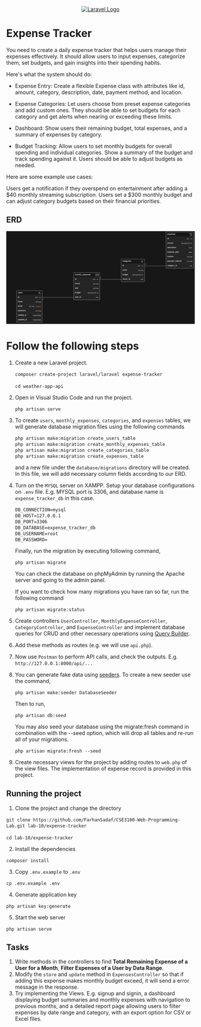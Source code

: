 <p align="center"><a href="https://laravel.com" target="_blank"><img src="https://raw.githubusercontent.com/laravel/art/master/logo-lockup/5%20SVG/2%20CMYK/1%20Full%20Color/laravel-logolockup-cmyk-red.svg" width="400" alt="Laravel Logo"></a></p>

# Expense Tracker
You need to create a daily expense tracker that helps users manage their expenses effectively. It should allow users to input expenses, categorize them, set budgets, and gain insights into their spending habits.

Here's what the system should do:

- Expense Entry: Create a flexible Expense class with attributes like id, amount, category, description, date, payment method, and location.

- Expense Categories: Let users choose from preset expense categories and add custom ones. They should be able to set budgets for each category and get alerts when nearing or exceeding these limits.

- Dashboard: Show users their remaining budget, total expenses, and a summary of expenses by category.

- Budget Tracking: Allow users to set monthly budgets for overall spending and individual categories. Show a summary of the budget and track spending against it. Users should be able to adjust budgets as needed.

Here are some example use cases:

Users get a notification if they overspend on entertainment after adding a $40 monthly streaming subscription.
Users set a $300 monthly budget and can adjust category budgets based on their financial priorities.

## ERD
![ERD](./public/images/erd.png)

# Follow the following steps
1. Create a new Laravel project.
    ```
    composer create-project laravel/laravel expense-tracker

    cd weather-app-api
    ```

2. Open in Visual Studio Code and run the project.

    ```
   php artisan serve
    ```

3. To create `users`, `monthly_expenses`, `categories`, and `expenses` tables, we will generate database migration files using the following commands
    
    ```
    php artisan make:migration create_users_table
    php artisan make:migration create_monthly_expenses_table
    php artisan make:migration create_categories_table 
    php artisan make:migration create_expenses_table
    ```
    and a new file under the `database/migrations` directory will be created. In this file, we will add necessary column fields according to our ERD. 
    
4. Turn on the `MYSQL` server on XAMPP. 
    Setup your database configurations on `.env` file. E.g. MYSQL port is 3306, and database name is `expense_tracker_db` in this case.
    ```
    DB_CONNECTION=mysql
    DB_HOST=127.0.0.1
    DB_PORT=3306
    DB_DATABASE=expense_tracker_db
    DB_USERNAME=root
    DB_PASSWORD=
    ```
    Finally, run the migration by executing following command,
    ```
    php artisan migrate
    ```
    You can check the database on phpMyAdmin by running the Apache server and going to the admin panel.

    If you want to check how many migrations you have ran so far, run the following command
    ```
    php artisan migrate:status
    ```
5. Create controllers `UserController`, `MonthlyExpenseController`, `CategoryController`, and `ExpenseController` and implement database queries for CRUD and other necessary operations using [Query Builder](https://laravel.com/docs/10.x/queries).

6. Add these methods as routes (e.g. we will use `api.php`).

7. Now use `Postman` to perform API calls, and check the outputs. E.g. `http://127.0.0.1:8000/api/...`

8. You can generate fake data using [seeders](https://laravel.com/docs/10.x/seeding). To create a new seeder use the command,
    ```
    php artisan make:seeder DatabaseSeeder
    ```
    Then to run,
    ```
    php artisan db:seed
    ```
    You may also seed your database using the migrate:fresh command in combination with the --seed option, which will drop all tables and re-run all of your migrations. 
    ```
    php artisan migrate:fresh --seed
    ```
9. Create necessary views for the project by adding routes to `web.php` of the view files. The implementation of expense record is provided in this project.

## Running the project
1. Clone the project and change the directory
```
git clone https://github.com/FarhanSadaf/CSE3100-Web-Programming-Lab.git lab-10/expense-tracker

cd lab-10/expense-tracker
```
2. Install the dependencies
```
composer install
```
3. Copy `.env.example` to `.env`
```
cp .env.example .env
```
4. Generate application key 
```
php artisan key:generate
```
5. Start the web server
```
php artisan serve
```


## Tasks
1. Write methods in the controllers to find **Total Remaining Expense of a User for a Month**, **Filter Expenses of a User by Data Range**.
2. Modify the `store` and `update` method in `ExpensesController` so that if adding this expense makes monthly budget exceed, it will send a error message in the response.
3. Try implementing the Views. E.g. signup and signin, a dashboard displaying budget summaries and monthly expenses with navigation to previous months, and a detailed report page allowing users to filter expenses by date range and category, with an export option for CSV or Excel files.